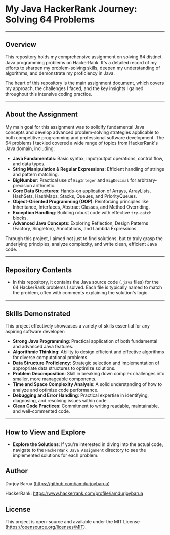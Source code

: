 # My Java HackerRank Journey: Solving 64 Problems

---

## Overview

This repository holds my comprehensive assignment on solving 64 distinct Java programming problems on HackerRank. It's a detailed record of my efforts to sharpen my problem-solving skills, deepen my understanding of algorithms, and demonstrate my proficiency in Java.

The heart of this repository is the main assignment document, which covers my approach, the challenges I faced, and the key insights I gained throughout this intensive coding practice.

---

## About the Assignment

My main goal for this assignment was to solidify fundamental Java concepts and develop advanced problem-solving strategies applicable to both competitive programming and professional software development. The 64 problems I tackled covered a wide range of topics from HackerRank's Java domain, including:

* **Java Fundamentals**: Basic syntax, input/output operations, control flow, and data types.
* **String Manipulation & Regular Expressions**: Efficient handling of strings and pattern matching.
* **BigNumber**: Practical use of `BigInteger` and `BigDecimal` for arbitrary-precision arithmetic.
* **Core Data Structures**: Hands-on application of Arrays, ArrayLists, HashSets, HashMaps, Stacks, Queues, and PriorityQueues.
* **Object-Oriented Programming (OOP)**: Reinforcing principles like Inheritance, Interfaces, Abstract Classes, and Method Overriding.
* **Exception Handling**: Building robust code with effective `try-catch` blocks.
* **Advanced Java Concepts**: Exploring Reflection, Design Patterns (Factory, Singleton), Annotations, and Lambda Expressions.

Through this project, I aimed not just to find solutions, but to truly grasp the underlying principles, analyze complexity, and write clean, efficient Java code.

---

## Repository Contents

* In this repository, it contains the Java source code (`.java` files) for the 64 HackerRank problems I solved. Each file is typically named to match the problem, often with comments explaining the solution's logic.

---

## Skills Demonstrated

This project effectively showcases a variety of skills essential for any aspiring software developer:

* **Strong Java Programming**: Practical application of both fundamental and advanced Java features.
* **Algorithmic Thinking**: Ability to design efficient and effective algorithms for diverse computational problems.
* **Data Structure Proficiency**: Strategic selection and implementation of appropriate data structures to optimize solutions.
* **Problem Decomposition**: Skill in breaking down complex challenges into smaller, more manageable components.
* **Time and Space Complexity Analysis**: A solid understanding of how to analyze and optimize code performance.
* **Debugging and Error Handling**: Practical expertise in identifying, diagnosing, and resolving issues within code.
* **Clean Code Practices**: Commitment to writing readable, maintainable, and well-commented code.

---

## How to View and Explore


* **Explore the Solutions**: If you're interested in diving into the actual code, navigate to the `HackerRank Java Assignment` directory to see the implemented solutions for each problem.

## Author

Durjoy Barua (https://github.com/iamdurjoybarua)  

HackerRank: https://www.hackerrank.com/profile/iamdurjoybarua

## License

This project is open-source and available under the MIT License (https://opensource.org/licenses/MIT).

